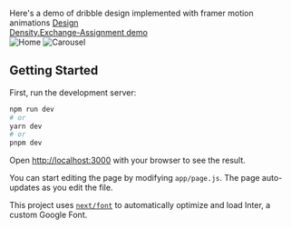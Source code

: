Here's a demo of dribble design implemented with framer motion animations 
<a href='https://dribbble.com/shots/19807069-Ahead-app-redesign-concept'>Design </a>
</br>
<a href="https://drive.google.com/drive/folders/15i0BzVhkzErBj0nsEsv3bgPIo8o_mdXl?usp=sharing">Density.Exchange-Assignment demo</a>
<br/>
![Home](https://github.com/siddhesh1051/Density-Exchange-Landing-Page/assets/91652255/dfcdc6ae-9910-4407-9394-14cb03033466)
![Carousel](https://github.com/siddhesh1051/Density-Exchange-Landing-Page/assets/91652255/92c9ddfa-f7a9-4126-8204-06eb1ea9398c)







## Getting Started

First, run the development server:

```bash
npm run dev
# or
yarn dev
# or
pnpm dev
```

Open [http://localhost:3000](http://localhost:3000) with your browser to see the result.

You can start editing the page by modifying `app/page.js`. The page auto-updates as you edit the file.

This project uses [`next/font`](https://nextjs.org/docs/basic-features/font-optimization) to automatically optimize and load Inter, a custom Google Font.

